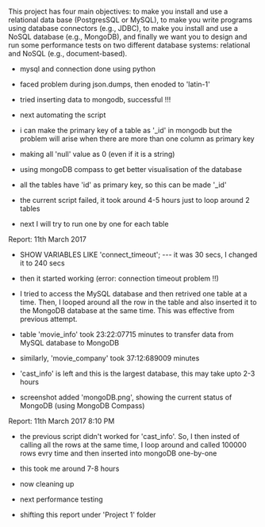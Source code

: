 This project has four main objectives: to make you install and use a relational data
base (PostgresSQL or MySQL), to make you write programs using database connectors
(e.g., JDBC), to make you install and use a NoSQL database (e.g., MongoDB), and
finally we want you to design and run some performance tests on two different database
systems: relational and NoSQL (e.g., document-based).

- mysql and connection done using python 
- faced problem during json.dumps, then enoded to 'latin-1' 
- tried inserting data to mongodb, successful !!!

- next automating the script

- i can make the primary key of a table as '_id' in mongodb but the problem will arise when there are more than one column as primary key
- making all 'null' value as 0 (even if it is a string)

- using mongoDB compass to get better visualisation of the database
- all the tables have 'id' as primary key, so this can be made '_id'

- the current script failed, it took around 4-5 hours just to loop around 2 tables
- next I will try to run one by one for each table

Report: 11th March 2017
- SHOW VARIABLES LIKE 'connect_timeout'; --- it was 30 secs, I changed it to 240 secs
- then it started working (error: connection timeout problem !!)
- I tried to access the MySQL database and then retrived one table at a time. Then, I looped around all the row in the table and also inserted it to the MongoDB database at the same time. This was effective from previous attempt.

- table 'movie_info' took 23:22:07715 minutes to transfer data from MySQL database to MongoDB
- similarly, 'movie_company' took 37:12:689009 minutes

- 'cast_info' is left and this is the largest database, this may take upto 2-3 hours
- screenshot added 'mongoDB.png', showing the current status of MongoDB (using MongoDB Compass)


Report: 11th March 2017 8:10 PM
- the previous script didn't worked for 'cast_info'. So, I then insted of calling all the rows at the same time, I loop around and called 100000 rows evry time and then inserted into mongoDB one-by-one
- this took me around 7-8 hours
- now cleaning up

- next performance testing 
- shifting this report under 'Project 1' folder